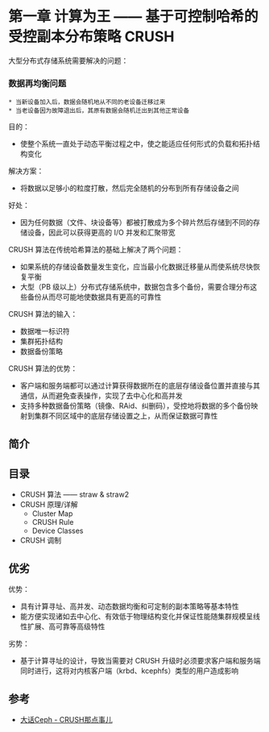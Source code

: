 # 第一章 计算为王 —— 基于可控制哈希的受控副本分布策略 CRUSH

大型分布式存储系统需要解决的问题：

### 数据再均衡问题

    * 当新设备加入后，数据会随机地从不同的老设备迁移过来
    * 当老设备因为故障退出后，其原有数据会随机迁出到其他正常设备

目的：

* 使整个系统一直处于动态平衡过程之中，使之能适应任何形式的负载和拓扑结构变化

解决方案：

* 将数据以足够小的粒度打散，然后完全随机的分布到所有存储设备之间

好处：

* 因为任何数据（文件、块设备等）都被打散成为多个碎片然后存储到不同的存储设备，因此可以获得更高的 I/O 并发和汇聚带宽

CRUSH 算法在传统哈希算法的基础上解决了两个问题：

* 如果系统的存储设备数量发生变化，应当最小化数据迁移量从而使系统尽快恢复平衡
* 大型（PB 级以上）分布式存储系统中，数据包含多个备份，需要合理分布这些备份从而尽可能地使数据具有更高的可靠性

CRUSH 算法的输入：

* 数据唯一标识符
* 集群拓扑结构
* 数据备份策略

CRUSH 算法的优势：

* 客户端和服务端都可以通过计算获得数据所在的底层存储设备位置并直接与其通信，从而避免查表操作，实现了去中心化和高并发
* 支持多种数据备份策略（镜像、RAid、纠删码），受控地将数据的多个备份映射到集群不同区域中的底层存储设置之上，从而保证数据可靠性

## 简介

## 目录

* CRUSH 算法 —— straw & straw2
* CRUSH 原理/详解
  * Cluster Map
  * CRUSH Rule
  * Device Classes
* CRUSH 调制

## 优劣

优势：

* 具有计算寻址、高并发、动态数据均衡和可定制的副本策略等基本特性
* 能方便实现诸如去中心化、有效低于物理结构变化并保证性能随集群规模呈线性扩展、高可靠等高级特性

劣势：

* 基于计算寻址的设计，导致当需要对 CRUSH 升级时必须要求客户端和服务端同时进行，这将对内核客户端（krbd、kcephfs）类型的用户造成影响

## 参考

* [大话Ceph - CRUSH那点事儿](http://www.xuxiaopang.com/2016/11/08/easy-ceph-CRUSH/)
